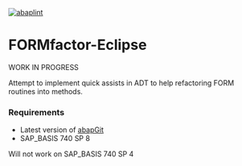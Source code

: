 [![abaplint](http://abaplint.org/badges/larshp/FORMfactor-Eclipse)](http://abaplint.org/project/larshp/FORMfactor-Eclipse)

# FORMfactor-Eclipse

WORK IN PROGRESS

Attempt to implement quick assists in ADT to help refactoring FORM routines into methods.

### Requirements
* Latest version of [abapGit](https://github.com/larshp/abapGit)
* SAP_BASIS 740 SP 8

Will not work on SAP_BASIS 740 SP 4
